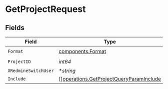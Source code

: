 # GetProjectRequest


## Fields

| Field                                                                                              | Type                                                                                               | Required                                                                                           | Description                                                                                        | Example                                                                                            |
| -------------------------------------------------------------------------------------------------- | -------------------------------------------------------------------------------------------------- | -------------------------------------------------------------------------------------------------- | -------------------------------------------------------------------------------------------------- | -------------------------------------------------------------------------------------------------- |
| `Format`                                                                                           | [components.Format](../../models/components/format.md)                                             | :heavy_check_mark:                                                                                 | N/A                                                                                                |                                                                                                    |
| `ProjectID`                                                                                        | *int64*                                                                                            | :heavy_check_mark:                                                                                 | N/A                                                                                                |                                                                                                    |
| `XRedmineSwitchUser`                                                                               | **string*                                                                                          | :heavy_minus_sign:                                                                                 | N/A                                                                                                | jsmith                                                                                             |
| `Include`                                                                                          | [][operations.GetProjectQueryParamInclude](../../models/operations/getprojectqueryparaminclude.md) | :heavy_minus_sign:                                                                                 | N/A                                                                                                |                                                                                                    |